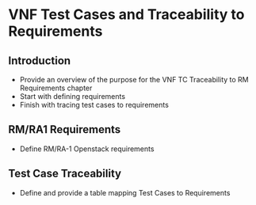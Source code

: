 # VNF Test Cases and Traceability to Requirements

## Introduction

- Provide an overview of the purpose for the VNF TC Traceability to RM Requirements chapter
- Start with defining requirements
- Finish with tracing test cases to requirements  

## RM/RA1 Requirements

- Define RM/RA-1 Openstack requirements

## Test Case Traceability

- Define and provide a table mapping Test Cases to Requirements
